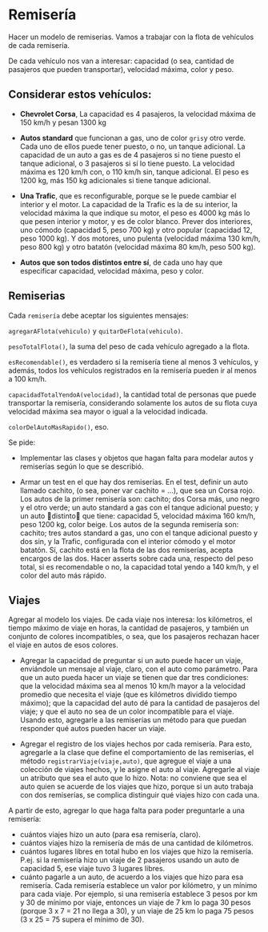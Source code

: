 # Remisería
Hacer un modelo de remiserias. Vamos a trabajar con la flota de vehículos de cada remisería.

De cada vehículo nos van a interesar: capacidad (o sea, cantidad de pasajeros que pueden transportar), velocidad máxima, color y peso.

## Considerar estos vehículos:

* **Chevrolet Corsa**, La capacidad  es 4 pasajeros, la velocidad máxima  de 150 km/h y pesan 1300 kg

* **Autos standard** que funcionan a gas, uno de color `gris`y otro verde. Cada uno de ellos puede tener puesto, o no, un tanque adicional. La capacidad de un auto a gas es de 4 pasajeros si no tiene puesto el tanque adicional, o 3 pasajeros si sí lo tiene puesto. La velocidad máxima es 120 km/h con, o 110 km/h sin, tanque adicional. El peso es 1200 kg, más 150 kg adicionales si tiene tanque adicional.

* **Una Trafic**, que es reconfigurable, porque se le puede cambiar el interior y el motor. La capacidad de la Trafic es la de su interior, la velocidad máxima la que indique su motor, el peso es 4000 kg más lo que pesen interior y motor, y es de color blanco. Prever dos interiores, uno cómodo (capacidad 5, peso 700 kg) y otro popular (capacidad 12, peso 1000 kg). Y dos motores, uno pulenta (velocidad máxima 130 km/h, peso 800 kg) y otro batatón (velocidad máxima 80 km/h, peso 500 kg).

* **Autos que son todos distintos entre sí**, de cada uno hay que especificar capacidad, velocidad máxima, peso y color.

## Remiserias 

Cada `remisería` debe aceptar los siguientes mensajes:

`agregarAFlota(vehiculo)` y `quitarDeFlota(vehiculo)`.

`pesoTotalFlota()`, la suma del peso de cada vehículo agregado a la flota.

`esRecomendable()`, es verdadero si la remisería tiene al menos 3 vehículos, y además, todos los vehículos registrados en la remisería pueden ir al menos a 100 km/h.

`capacidadTotalYendoA(velocidad)`, la cantidad total de personas que puede transportar la remisería, considerando solamente los autos de su flota cuya velocidad máxima sea mayor o igual a la velocidad indicada.

`colorDelAutoMasRapido()`, eso.

Se pide:

- Implementar las clases y objetos que hagan falta para modelar autos y remiserías según lo que se describió.

- Armar un test en el que hay dos remiserías.
En el test, definir un auto llamado cachito, (o sea, poner var cachito = ...), que sea un Corsa rojo.
Los autos de la primer remisería son: cachito; dos Corsa más, uno negro y el otro verde; un auto standard a gas con el tanque adicional puesto; y un auto distinto que tiene: capacidad 5, velocidad máxima 160 km/h, peso 1200 kg, color beige.
Los autos de la segunda remisería son: cachito; tres autos standard a gas, uno con el tanque adicional puesto y dos sin, y la Trafic, configurada con el interior cómodo y el motor batatón.
Sí, cachito está en la flota de las dos remiserías, acepta encargos de las dos.
Hacer asserts sobre cada una, respecto del peso total, si es recomendable o no, la capacidad total yendo a 140 km/h, y el color del auto más rápido.

## Viajes
Agregar al modelo los viajes. De cada viaje nos interesa: los kilómetros, el tiempo máximo de viaje en horas, la cantidad de pasajeros, y también un conjunto de colores incompatibles, o sea, que los pasajeros rechazan hacer el viaje en autos de esos colores.

- Agregar la capacidad de preguntar si un auto puede hacer un viaje, enviándole un mensaje al viaje, claro, con el auto como parámetro. Para que un auto pueda hacer un viaje se tienen que dar tres condiciones: que la velocidad máxima sea al menos 10
km/h mayor a la velocidad promedio que necesita el viaje (que es kilómetros dividido tiempo máximo); que la capacidad del auto dé para la cantidad de pasajeros del viaje; y que el auto no sea de un color incompatible para el viaje.
Usando esto, agregarle a las remiserías un método para que puedan responder qué autos pueden hacer un viaje.

- Agregar el registro de los viajes hechos por cada remisería. Para esto, agregarle a la clase que define el comportamiento de las remiserías, el método `registrarViaje(viaje,auto)`, que agregue el viaje a una colección de viajes hechos, y le asigne el auto al viaje. Agregarle al viaje un atributo que sea el auto que lo hizo.
Nota: no conviene que sea el auto quien se acuerde de los viajes que hizo, porque si un auto trabaja con dos remiserías, se complica distinguir qué viajes hizo con cada una.

A partir de esto, agregar lo que haga falta para poder preguntarle a una remisería:

  - cuántos viajes hizo un auto (para esa remisería, claro).
  - cuántos viajes hizo la remisería de más de una cantidad de kilómetros.
  - cuántos lugares libres en total hubo en los viajes que hizo la remisería. 
    P.ej. si la remisería hizo un viaje de 2 pasajeros usando un auto de capacidad 5, ese viaje tuvo 3 lugares libres.
  - cuánto pagarle a un auto, de acuerdo a los viajes que hizo para esa remisería.
    Cada remisería establece un valor por kilómetro, y un mínimo para cada viaje.
    Por ejemplo, si una remisería establece 3 pesos por km y 30 de mínimo por viaje, entonces un viaje de 7 km lo paga 30  pesos (porque 3 x 7 = 21 no llega a 30), y un viaje de 25 km lo paga 75 pesos (3 x 25 = 75 supera el mínimo de 30).
